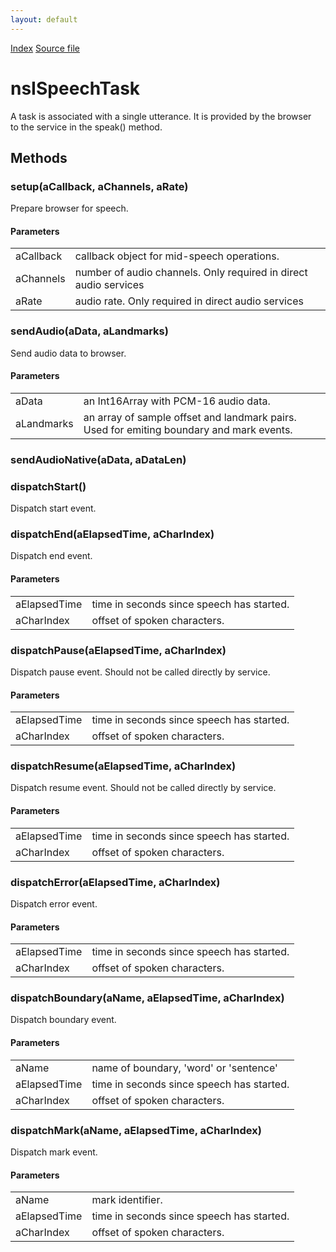 ```yaml
---
layout: default
---
```

<div id='links'><a href="../index.html">Index</a>
<a href="http://dxr.mozilla.org/mozilla-central/source/dom/media/webspeech/synth/nsISpeechService.idl">Source file</a>
</div>

# nsISpeechTask #
  
A task is associated with a single utterance. It is provided by the browser  
to the service in the speak() method.  
  

## Methods ##

### setup(aCallback, aChannels, aRate) ###
  
Prepare browser for speech.  
  
  

#### Parameters ####

<table>

<tr>
<td>aCallback</td>
<td>callback object for mid-speech operations.  
</td>
</tr>

<tr>
<td>aChannels</td>
<td>number of audio channels. Only required  
                   in direct audio services  
</td>
</tr>

<tr>
<td>aRate</td>
<td>audio rate. Only required in direct audio services  
</td>
</tr>

</table>

### sendAudio(aData, aLandmarks) ###
  
Send audio data to browser.  
  
  

#### Parameters ####

<table>

<tr>
<td>aData</td>
<td>an Int16Array with PCM-16 audio data.  
</td>
</tr>

<tr>
<td>aLandmarks</td>
<td>an array of sample offset and landmark pairs.  
                    Used for emiting boundary and mark events.  
</td>
</tr>

</table>

### sendAudioNative(aData, aDataLen) ###

### dispatchStart() ###
  
Dispatch start event.  
  

### dispatchEnd(aElapsedTime, aCharIndex) ###
  
Dispatch end event.  
  
  

#### Parameters ####

<table>

<tr>
<td>aElapsedTime</td>
<td>time in seconds since speech has started.  
</td>
</tr>

<tr>
<td>aCharIndex</td>
<td>offset of spoken characters.  
</td>
</tr>

</table>

### dispatchPause(aElapsedTime, aCharIndex) ###
  
Dispatch pause event. Should not be called directly by service.  
  
  

#### Parameters ####

<table>

<tr>
<td>aElapsedTime</td>
<td>time in seconds since speech has started.  
</td>
</tr>

<tr>
<td>aCharIndex</td>
<td>offset of spoken characters.  
</td>
</tr>

</table>

### dispatchResume(aElapsedTime, aCharIndex) ###
  
Dispatch resume event. Should not be called directly by service.  
  
  

#### Parameters ####

<table>

<tr>
<td>aElapsedTime</td>
<td>time in seconds since speech has started.  
</td>
</tr>

<tr>
<td>aCharIndex</td>
<td>offset of spoken characters.  
</td>
</tr>

</table>

### dispatchError(aElapsedTime, aCharIndex) ###
  
Dispatch error event.  
  
  

#### Parameters ####

<table>

<tr>
<td>aElapsedTime</td>
<td>time in seconds since speech has started.  
</td>
</tr>

<tr>
<td>aCharIndex</td>
<td>offset of spoken characters.  
</td>
</tr>

</table>

### dispatchBoundary(aName, aElapsedTime, aCharIndex) ###
  
Dispatch boundary event.  
  
  

#### Parameters ####

<table>

<tr>
<td>aName</td>
<td>name of boundary, 'word' or 'sentence'  
</td>
</tr>

<tr>
<td>aElapsedTime</td>
<td>time in seconds since speech has started.  
</td>
</tr>

<tr>
<td>aCharIndex</td>
<td>offset of spoken characters.  
</td>
</tr>

</table>

### dispatchMark(aName, aElapsedTime, aCharIndex) ###
  
Dispatch mark event.  
  
  

#### Parameters ####

<table>

<tr>
<td>aName</td>
<td>mark identifier.  
</td>
</tr>

<tr>
<td>aElapsedTime</td>
<td>time in seconds since speech has started.  
</td>
</tr>

<tr>
<td>aCharIndex</td>
<td>offset of spoken characters.  
</td>
</tr>

</table>
